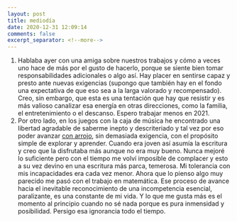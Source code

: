 ```yaml
---
layout: post
title: mediodía
date: 2020-12-31 12:09:14
comments: false
excerpt_separator: <!--more-->
---
```


1. Hablaba ayer con una amiga sobre nuestros trabajos y cómo a veces uno hace de más por el gusto de hacerlo, porque se siente bien tomar responsabilidades adicionales o algo así. Hay placer en sentirse capaz y presto ante nuevas exigencias (supongo que también hay en el fondo una expectativa de que eso sea a la larga valorado y recompensado). Creo, sin embargo, que esta es una tentación que hay que resistir y es más valioso canalizar esa energía en otras direcciones, como la familia, el entretenimiento o el descanso. Espero trabajar menos en 2021.
2. Por otro lado, en los juegos con la caja de música he encontrado una libertad agradable de saberme inepto y descriteriado y tal vez por eso poder avanzar [con arrojo](https://soundcloud.com/javier-moreno-146/14-nada-es-lo-mismo), sin demasiada exigencia, con el propósito simple de explorar y aprender. Cuando era joven así asumía la escritura y creo que la disfrutaba más aunque no era muy bueno. Nunca mejoré lo suficiente pero con el tiempo me volví imposible de complacer y esto a su vez devino en una escritura más parca, temerosa. Mi tolerancia con mis incapacidades era cada vez menor. Ahora que lo pienso algo muy parecido me pasó con el trabajo en matemática. Ese proceso de avance hacia el inevitable reconocimiento de una incompetencia esencial, paralizante, es una constante de mi vida. Y lo que me gusta más es el momento al principio cuando no sé nada porque es pura inmensidad y posibilidad. Persigo esa ignorancia todo el tiempo.
